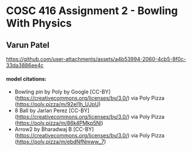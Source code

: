 # COSC 416 Assignment 2 - Bowling With Physics
## Varun Patel


https://github.com/user-attachments/assets/a4b53994-2060-4cb5-8f0c-33da3886ee4c

#### model citations:
- Bowling pin by Poly by Google [CC-BY] (https://creativecommons.org/licenses/by/3.0/) via Poly Pizza (https://poly.pizza/m/92eI1h_UJpU)
- 8 Ball by Jarlan Perez [CC-BY] (https://creativecommons.org/licenses/by/3.0/) via Poly Pizza (https://poly.pizza/m/86k4PMkp5Nl)
- Arrow2 by Bharadwaj B [CC-BY] (https://creativecommons.org/licenses/by/3.0/) via Poly Pizza (https://poly.pizza/m/ebdNfNmww_7)
